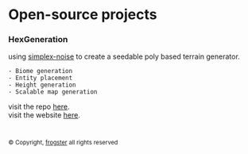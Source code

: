 
# Open-source projects

### HexGeneration
using [simplex-noise](https://github.com/jwagner/simplex-noise.js) to create a seedable poly based terrain generator.
```
- Biome generation
- Entity placement
- Height generation
- Scalable map generation
```
visit the repo [here](https://github.com/Frogster-app/HexGeneration). \
visit the website [here](https://hex.frogster.app).

# 

<sub>© Copyright, [frogster](https://frogster.app) all rights reserved</sub>
